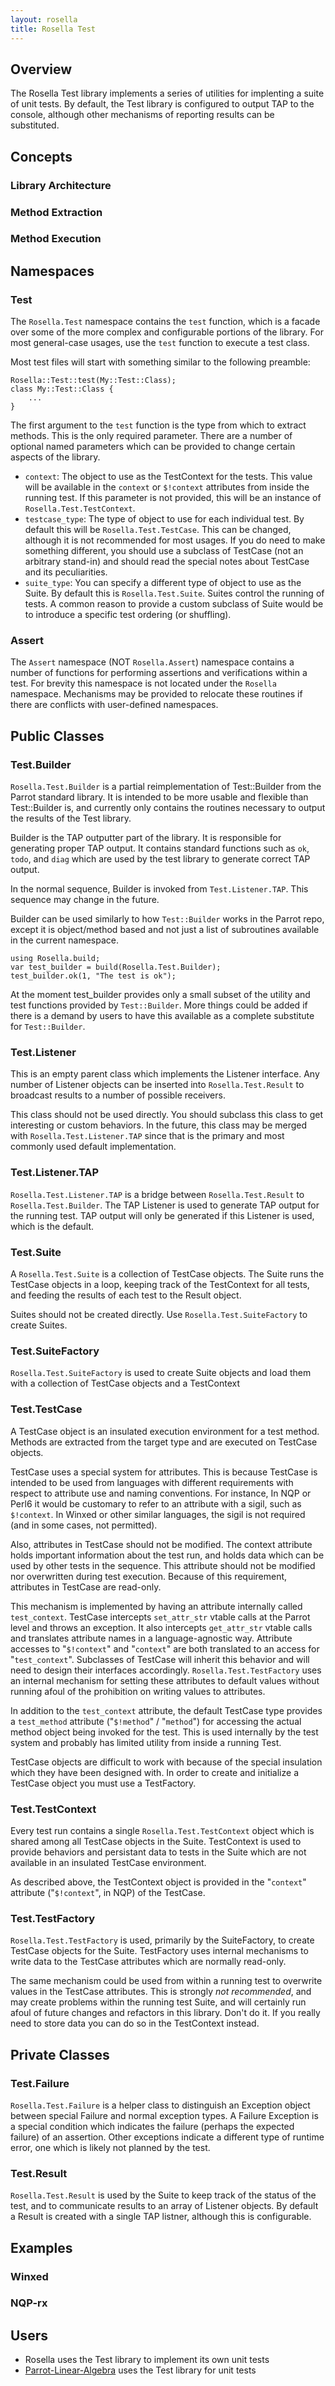 ```yaml
---
layout: rosella
title: Rosella Test
---
```


## Overview

The Rosella Test library implements a series of utilities for implenting a
suite of unit tests. By default, the Test library is configured to output
TAP to the console, although other mechanisms of reporting results can be
substituted.

## Concepts

### Library Architecture

### Method Extraction

### Method Execution

## Namespaces

### Test

The `Rosella.Test` namespace contains the `test` function, which is a facade
over some of the more complex and configurable portions of the library. For
most general-case usages, use the `test` function to execute a test class.

Most test files will start with something similar to the following preamble:

    Rosella::Test::test(My::Test::Class);
    class My::Test::Class {
        ...
    }

The first argument to the `test` function is the type from which to extract
methods. This is the only required parameter. There are a number of optional
named parameters which can be provided to change certain aspects of the
library.

* `context`: The object to use as the TestContext for the tests. This value
   will be available in the `context` or `$!context` attributes from inside
   the running test. If this parameter is not provided, this will be an
   instance of `Rosella.Test.TestContext`.
* `testcase_type`: The type of object to use for each individual test. By
  default this will be `Rosella.Test.TestCase`. This can be changed,
  although it is not recommended for most usages. If you do need to make
  something different, you should use a subclass of TestCase (not an arbitrary
  stand-in) and should read the special notes about TestCase and its
  peculiarities.
* `suite_type`: You can specify a different type of object to use as the
  Suite. By default this is `Rosella.Test.Suite`. Suites control the running
  of tests. A common reason to provide a custom subclass of Suite would be
  to introduce a specific test ordering (or shuffling).

### Assert

The `Assert` namespace (NOT `Rosella.Assert`) namespace contains a number of
functions for performing assertions and verifications within a test. For
brevity this namespace is not located under the `Rosella` namespace.
Mechanisms may be provided to relocate these routines if there are conflicts
with user-defined namespaces.

## Public Classes

### Test.Builder

`Rosella.Test.Builder` is a partial reimplementation of Test::Builder from the
Parrot standard library. It is intended to be more usable and flexible than
Test::Builder is, and currently only contains the routines necessary to output
the results of the Test library.

Builder is the TAP outputter part of the library. It is responsible for
generating proper TAP output. It contains standard functions such as `ok`,
`todo`, and `diag` which are used by the test library to generate correct TAP
output.

In the normal sequence, Builder is invoked from `Test.Listener.TAP`. This
sequence may change in the future.

Builder can be used similarly to how `Test::Builder` works in the Parrot
repo, except it is object/method based and not just a list of subroutines
available in the current namespace.

    using Rosella.build;
    var test_builder = build(Rosella.Test.Builder);
    test_builder.ok(1, "The test is ok");

At the moment test_builder provides only a small subset of the utility and
test functions provided by `Test::Builder`. More things could be added if
there is a demand by users to have this available as a complete substitute
for `Test::Builder`.

### Test.Listener

This is an empty parent class which implements the Listener interface.
Any number of Listener objects can be inserted into `Rosella.Test.Result` to
broadcast results to a number of possible receivers.

This class should not be used directly. You should subclass this class to get
interesting or custom behaviors. In the future, this class may be merged with
`Rosella.Test.Listener.TAP` since that is the primary and most commonly used
default implementation.

### Test.Listener.TAP

`Rosella.Test.Listener.TAP` is a bridge between `Rosella.Test.Result` to
`Rosella.Test.Builder`. The TAP Listener is used to generate TAP output for
the running test. TAP output will only be generated if this Listener is used,
which is the default.

### Test.Suite

A `Rosella.Test.Suite` is a collection of TestCase objects. The Suite runs
the TestCase objects in a loop, keeping track of the TestContext for all
tests, and feeding the results of each test to the Result object.

Suites should not be created directly. Use `Rosella.Test.SuiteFactory` to
create Suites.

### Test.SuiteFactory

`Rosella.Test.SuiteFactory` is used to create Suite objects and load them with
a collection of TestCase objects and a TestContext

### Test.TestCase

A TestCase object is an insulated execution environment for a test method.
Methods are extracted from the target type and are executed on TestCase
objects.

TestCase uses a special system for attributes. This is because TestCase is
intended to be used from languages with different requirements with respect
to attribute use and naming conventions. For instance, In NQP or Perl6 it
would be customary to refer to an attribute with a sigil, such as `$!context`.
In Winxed or other similar languages, the sigil is not required (and in some
cases, not permitted).

Also, attributes in TestCase should not be modified. The context attribute
holds important information about the test run, and holds data which can be
used by other tests in the sequence. This attribute should not be modified nor
overwritten during test execution. Because of this requirement, attributes in
TestCase are read-only.

This mechanism is implemented by having an attribute internally called
`test_context`. TestCase intercepts `set_attr_str` vtable calls at the Parrot
level and throws an exception. It also intercepts `get_attr_str` vtable calls
and translates attribute names in a language-agnostic way. Attribute accesses
to "`$!context`" and "`context`" are both translated to an access for
"`test_context`". Subclasses of TestCase will inherit this behavior and will
need to design their interfaces accordingly. `Rosella.Test.TestFactory` uses
an internal mechanism for setting these attributes to default values without
running afoul of the prohibition on writing values to attributes.

In addition to the `test_context` attribute, the default TestCase type
provides a `test_method` attribute ("`$!method`" / "`method`") for accessing
the actual method object being invoked for the test. This is used internally
by the test system and probably has limited utility from inside a running
Test.

TestCase objects are difficult to work with because of the special insulation
which they have been designed with. In order to create and initialize a
TestCase object you must use a TestFactory.

### Test.TestContext

Every test run contains a single `Rosella.Test.TestContext` object which is
shared among all TestCase objects in the Suite. TestContext is used to
provide behaviors and persistant data to tests in the Suite which are not
available in an insulated TestCase environment.

As described above, the TestContext object is provided in the "`context`"
attribute ("`$!context`", in NQP) of the TestCase.

### Test.TestFactory

`Rosella.Test.TestFactory` is used, primarily by the SuiteFactory, to create
TestCase objects for the Suite. TestFactory uses internal mechanisms to write
data to the TestCase attributes which are normally read-only.

The same mechanism could be used from within a running test to overwrite
values in the TestCase attributes. This is strongly *not recommended*, and
may create problems within the running test Suite, and will certainly run
afoul of future changes and refactors in this library. Don't do it. If you
really need to store data you can do so in the TestContext instead.

## Private Classes

### Test.Failure

`Rosella.Test.Failure` is a helper class to distinguish an Exception object
between special Failure and normal exception types. A Failure Exception is
a special condition which indicates the failure (perhaps the expected failure)
of an assertion. Other exceptions indicate a different type of runtime error,
one which is likely not planned by the test.

### Test.Result

`Rosella.Test.Result` is used by the Suite to keep track of the status of the
test, and to communicate results to an array of Listener objects. By default
a Result is created with a single TAP listner, although this is configurable.

## Examples

### Winxed

### NQP-rx

## Users

* Rosella uses the Test library to implement its own unit tests
* [Parrot-Linear-Algebra](http://github.com/Whiteknight/parrot-linear-algebra)
uses the Test library for unit tests
